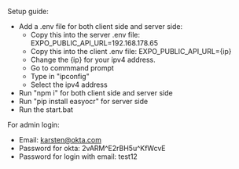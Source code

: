 Setup guide:
- Add a .env file for both client side and server side:
  -  Copy this into the server .env file: EXPO_PUBLIC_API_URL=192.168.178.65
  -  Copy this into the client .env file: EXPO_PUBLIC_API_URL={ip}
  -  Change the {ip} for your ipv4 address.
    -  Go to commmand prompt
    -  Type in "ipconfig"
    -  Select the ipv4 address
- Run "npm i" for both client side and server side
- Run "pip install easyocr" for server side
- Run the start.bat


For admin login:
  -  Email: karsten@okta.com
  -  Password for okta: 2vARM^E2rBH5u^KfWcvE
  -  Password for login with email: test12
